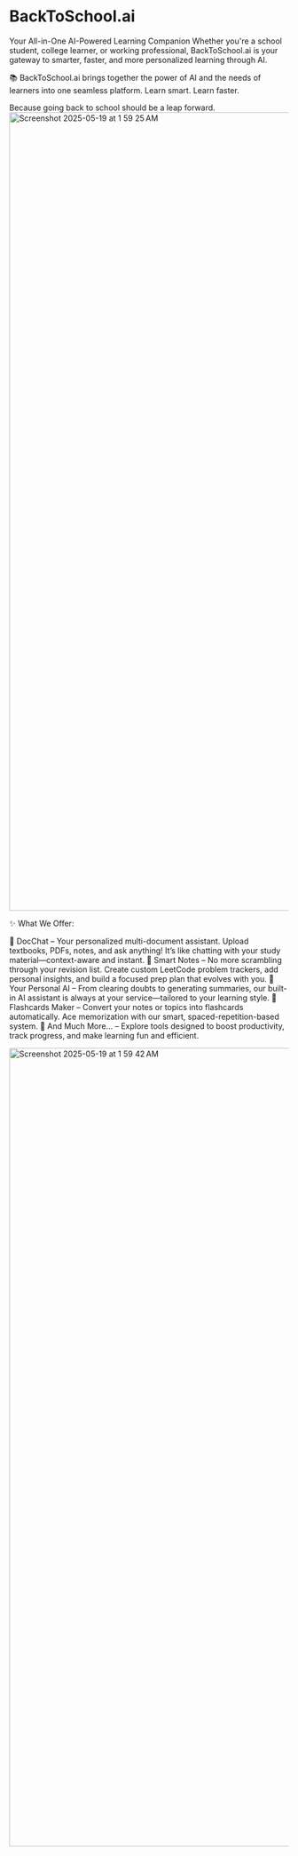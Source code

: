 # BackToSchool.ai
Your All-in-One AI-Powered Learning Companion
Whether you're a school student, college learner, or working professional, BackToSchool.ai is your gateway to smarter, faster, and more personalized learning through AI.

📚 BackToSchool.ai brings together the power of AI and the needs of learners into one seamless platform. Learn smart. Learn faster.

Because going back to school should be a leap forward.
<img width="1438" alt="Screenshot 2025-05-19 at 1 59 25 AM" src="https://github.com/user-attachments/assets/219e3e15-89ee-48c7-8845-ba31b9ea4d31" />

✨ What We Offer:

📄 DocChat – Your personalized multi-document assistant. Upload textbooks, PDFs, notes, and ask anything! It’s like chatting with your study material—context-aware and instant.
📝 Smart Notes – No more scrambling through your revision list. Create custom LeetCode problem trackers, add personal insights, and build a focused prep plan that evolves with you.
🤖 Your Personal AI – From clearing doubts to generating summaries, our built-in AI assistant is always at your service—tailored to your learning style.
🧠 Flashcards Maker – Convert your notes or topics into flashcards automatically. Ace memorization with our smart, spaced-repetition-based system.
🎯 And Much More... – Explore tools designed to boost productivity, track progress, and make learning fun and efficient.

<img width="1438" alt="Screenshot 2025-05-19 at 1 59 42 AM" src="https://github.com/user-attachments/assets/42c3c03f-ca51-4a6c-9b4e-f4acdb2d3670" />
